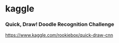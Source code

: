 # kaggle

### Quick, Draw! Doodle Recognition Challenge
https://www.kaggle.com/rookiebox/quick-draw-cnn
